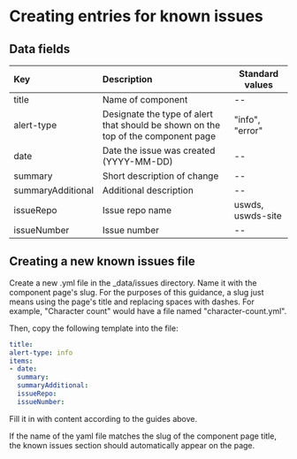 # Creating entries for known issues

## Data fields

| Key | Description | Standard values |
| :-- | :---------- | --------------- |
| title | Name of component | -- |
| alert-type | Designate the type of alert that should be shown on the top of the component page | "info", "error" |
| date | Date the issue was created (YYYY-MM-DD) | -- |
| summary | Short description of change | -- |
| summaryAdditional | Additional description | -- |
| issueRepo | Issue repo name | uswds, uswds-site |
| issueNumber | Issue number | -- |


## Creating a new known issues file
Create a new .yml file in the _data/issues directory. Name it with the component page's slug. For the purposes of this guidance, a slug just means using the page's title and replacing spaces with dashes. For example, "Character count" would have a file named "character-count.yml".

Then, copy the following template into the file:

```yaml
title:
alert-type: info
items:
- date:
  summary:
  summaryAdditional:
  issueRepo:
  issueNumber:
```

Fill it in with content according to the guides above.

If the name of the yaml file matches the slug of the component page title, the known issues section should automatically appear on the page.
